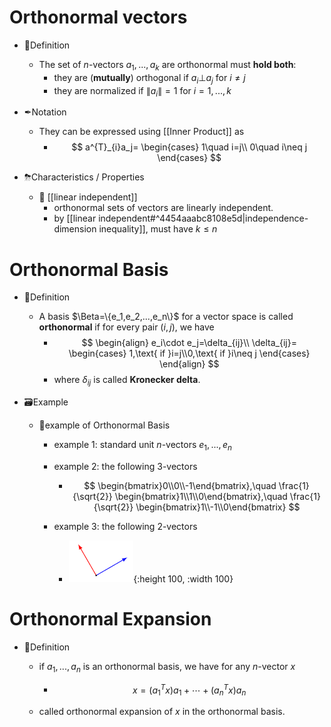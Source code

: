 # Orthonormal vectors
- 📝Definition
    - The set of $n$-vectors $a_1,...,a_k$ are orthonormal must **hold both**:
        - they are (**mutually**) orthogonal if $a_i\bot a_j$ for $i\neq j$
        - they are normalized if $\lVert a_i\rVert=1$ for $i=1,...,k$
        
- ✒Notation
    - They can be expressed using [[Inner Product]] as
        - $$
          a^{T}_{i}a_j=
          \begin{cases}
          1\quad i=j\\
          0\quad i\neq j
          \end{cases}
          $$
        
- ⛈Characteristics / Properties
    - 📌 [[linear independent]]
        - orthonormal sets of vectors are linearly independent.
        - by [[linear independent#^4454aaabc8108e5d|independence-dimension inequality]], must have $k\leq n$
        
# Orthonormal Basis
- 📝Definition
    - A basis $\Beta=\{e_1,e_2,...,e_n\}$ for a vector space is called **orthonormal** if for every pair $(i,j)$, we have
        - $$
          \begin{align}
          e_i\cdot e_j=\delta_{ij}\\
          \delta_{ij}=
          \begin{cases}
          1,\text{ if }i=j\\0,\text{ if }i\neq j
          \end{cases}
          \end{align}
          $$
        - where $\delta_{ij}$ is called **Kronecker delta**.
        
- 🗃Example
    - 📌example of Orthonormal Basis
        - example 1: standard unit $n$-vectors $e_1,...,e_n$
        - example 2: the following 3-vectors
            - $$
              \begin{bmatrix}0\\0\\-1\end{bmatrix},\quad
              \frac{1}{\sqrt{2}} \begin{bmatrix}1\\1\\0\end{bmatrix},\quad
              \frac{1}{\sqrt{2}} \begin{bmatrix}1\\-1\\0\end{bmatrix}
              $$
            
        - example 3: the following 2-vectors
            - ![name](../assets/orthonormal_basis_2_vectors.png){:height 100, :width 100}
            
# Orthonormal Expansion
- 📝Definition
    - if $a_1,...,a_n$ is an orthonormal basis, we have for any $n$-vector $x$
        - $$
          x=(a_{1}^{T}x)a_1+\cdots+(a_{n}^{T}x)a_n
          $$
        
    - called orthonormal expansion of $x$ in the orthonormal basis.
    